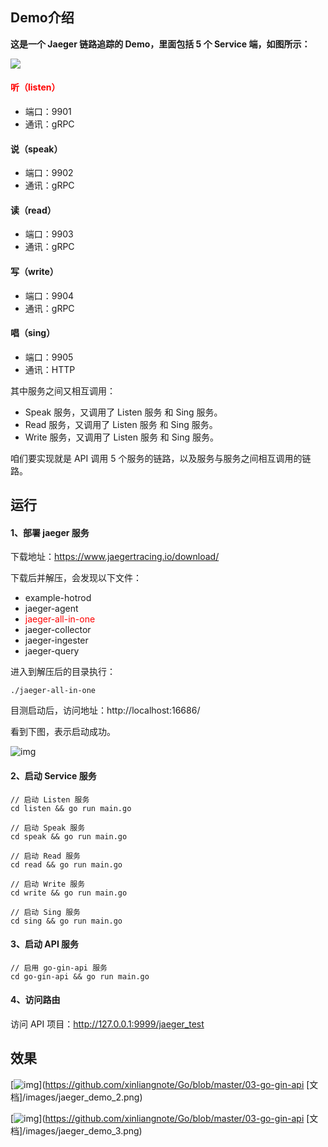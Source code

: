 ## Demo介绍

**这是一个 Jaeger 链路追踪的 Demo，里面包括 5 个 Service 端，如图所示：**

![](https://github.com/xinliangnote/Go/blob/master/03-go-gin-api%20%5B%E6%96%87%E6%A1%A3%5D/images/jaeger_demo_1.png?raw=true)

#### <font color=red>听（listen）</font>

- 端口：9901
- 通讯：gRPC

#### 说（speak）

- 端口：9902
- 通讯：gRPC

#### 读（read）

- 端口：9903
- 通讯：gRPC

#### 写（write）

- 端口：9904
- 通讯：gRPC

#### 唱（sing）

- 端口：9905
- 通讯：HTTP

其中服务之间又相互调用：

- Speak 服务，又调用了 Listen 服务 和 Sing 服务。
- Read 服务，又调用了 Listen 服务 和 Sing 服务。
- Write 服务，又调用了 Listen 服务 和 Sing 服务。

咱们要实现就是 API 调用 5 个服务的链路，以及服务与服务之间相互调用的链路。

## 运行

#### 1、部署 jaeger 服务

下载地址：https://www.jaegertracing.io/download/

下载后并解压，会发现以下文件：

- example-hotrod
- jaeger-agent
- <font color=red>jaeger-all-in-one</font>
- jaeger-collector
- jaeger-ingester
- jaeger-query

进入到解压后的目录执行：

```
./jaeger-all-in-one
```

目测启动后，访问地址：http://localhost:16686/

看到下图，表示启动成功。

![img](https://github.com/xinliangnote/Go/raw/master/03-go-gin-api%20%5B%E6%96%87%E6%A1%A3%5D/images/jaeger_demo_4.png)

#### 2、启动 Service 服务

```
// 启动 Listen 服务
cd listen && go run main.go

// 启动 Speak 服务
cd speak && go run main.go

// 启动 Read 服务
cd read && go run main.go

// 启动 Write 服务
cd write && go run main.go

// 启动 Sing 服务
cd sing && go run main.go
```

#### 3、启动 API 服务

```
// 启用 go-gin-api 服务
cd go-gin-api && go run main.go
```

#### 4、访问路由

访问 API 项目：http://127.0.0.1:9999/jaeger_test

## 效果

[![img](https://github.com/xinliangnote/Go/raw/master/03-go-gin-api%20%5B%E6%96%87%E6%A1%A3%5D/images/jaeger_demo_2.png)](https://github.com/xinliangnote/Go/blob/master/03-go-gin-api [文档]/images/jaeger_demo_2.png)

[![img](https://github.com/xinliangnote/Go/raw/master/03-go-gin-api%20%5B%E6%96%87%E6%A1%A3%5D/images/jaeger_demo_3.png)](https://github.com/xinliangnote/Go/blob/master/03-go-gin-api [文档]/images/jaeger_demo_3.png)